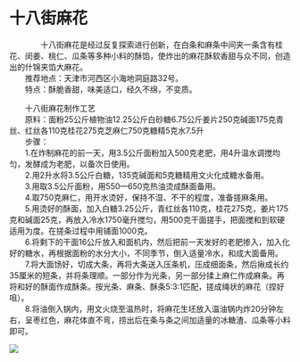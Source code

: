 # 十八街麻花  

&emsp;&emsp;&emsp;&emsp;十八街麻花是经过反复探索进行创新，在白条和麻条中间夹一条含有桂花、闵姜、桃仁、瓜条等多种小料的酥馅，使炸出的麻花酥软香甜与众不同，创造出的什锦夹馅大麻花。  
&emsp;&emsp;推荐地点：天津市河西区小海地洞庭路32号。  
&emsp;&emsp;特点：酥脆香甜，味美适口，经久不绵，不变质。  

&emsp;&emsp;十八街麻花制作工艺  
&emsp;&emsp;原料：面粉25公斤植物油12.25公斤白砂糖6.75公斤姜片250克碱面175克青丝、红丝各110克桂花275克芝麻仁750克糖精5克水7.5升  
&emsp;&emsp;步骤：  
&emsp;&emsp;1.在炸制麻花的前一天，用3.5公斤面粉加入500克老肥，用4升温水调搅均匀，发酵成为老肥，以备次日使用。  
&emsp;&emsp;2.用2升水将3.5公斤白糖，135克碱面和5克糖精用文火化成糖水备用。  
&emsp;&emsp;3.用取3.5公斤面粉，用550—650克热油烫成酥面备用。  
&emsp;&emsp;4.取750克麻仁，用开水烫好，保持不湿、不干的程度，准备搓麻条用。  
&emsp;&emsp;5.用烫好的酥面，加入白糖3.25公斤，青红丝各110克，桂花275克，姜片175克和碱面25克，再放入冷水1750毫升搅匀，用500克干面搓手，把面搅和到软硬适用为度。在搓条过程中用铺面1000克。  
&emsp;&emsp;6.将剩下的干面16公斤放入和面机内，然后把前一天发好的老肥掺入，加入化好的糖水，再根据面粉的水分大小，不同季节，倒入适量冷水，和成大面备用。  
&emsp;&emsp;7.将大面饧好，切成大条，再将大条送入压条机，压成细面条，然后揪成长约35厘米的短条，并将条理顺。一部分作为光条，另一部分揉上麻仁作成麻条。再将和好的酥面作成酥条。按光条、麻条、酥条5∶3∶1匹配，搓成绳状的麻花（捏好咀）。  
&emsp;&emsp;8.将油倒入锅内，用文火烧至温热时，将麻花生坯放入温油锅内炸20分钟左右，呈枣红色，麻花体直不弯，捞出后在条与条之间加适量的冰糖渣、瓜条等小料即可。  

![](https://s1.imagehub.cc/images/2025/06/13/9beadafb50e913be7709ee64b653b3cb.png)  
